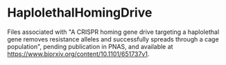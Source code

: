 # HaplolethalHomingDrive

Files associated with "A CRISPR homing gene drive targeting a haplolethal gene removes resistance alleles and successfully spreads through a cage population", pending publication in PNAS, and available at 
https://www.biorxiv.org/content/10.1101/651737v1.
